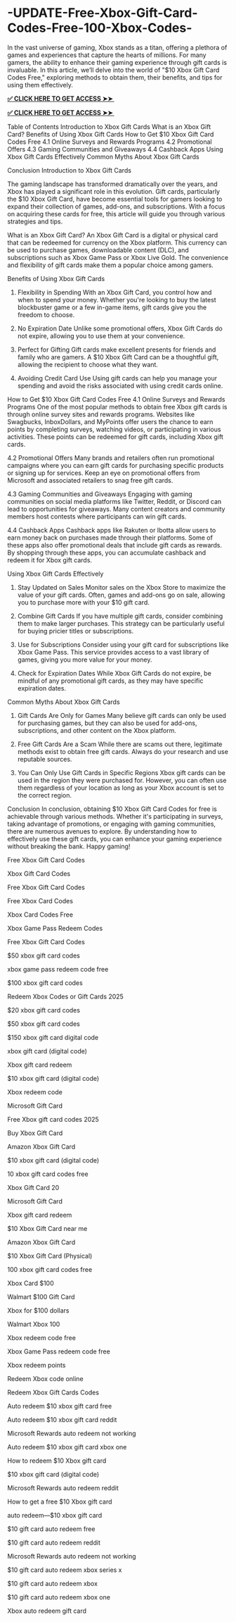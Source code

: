 # -UPDATE-Free-Xbox-Gift-Card-Codes-Free-100-Xbox-Codes-
In the vast universe of gaming, Xbox stands as a titan, offering a plethora of games and experiences that capture the hearts of millions. For many gamers, the ability to enhance their gaming experience through gift cards is invaluable. In this article, we’ll delve into the world of "$10 Xbox Gift Card Codes Free," exploring methods to obtain them, their benefits, and tips for using them effectively.

**[✅ CLICK HERE TO GET ACCESS ➤➤ ​​](https://xnproo.com/giftcards/)**


**[✅ CLICK HERE TO GET ACCESS ➤➤ ​​](https://xnproo.com/giftcards/)**

Table of Contents
Introduction to Xbox Gift Cards
What is an Xbox Gift Card?
Benefits of Using Xbox Gift Cards
How to Get $10 Xbox Gift Card Codes Free
4.1 Online Surveys and Rewards Programs
4.2 Promotional Offers
4.3 Gaming Communities and Giveaways
4.4 Cashback Apps
Using Xbox Gift Cards Effectively
Common Myths About Xbox Gift Cards

Conclusion
Introduction to Xbox Gift Cards

The gaming landscape has transformed dramatically over the years, and Xbox has played a significant role in this evolution. Gift cards, particularly the $10 Xbox Gift Card, have become essential tools for gamers looking to expand their collection of games, add-ons, and subscriptions. With a focus on acquiring these cards for free, this article will guide you through various strategies and tips.

What is an Xbox Gift Card?
An Xbox Gift Card is a digital or physical card that can be redeemed for currency on the Xbox platform. This currency can be used to purchase games, downloadable content (DLC), and subscriptions such as Xbox Game Pass or Xbox Live Gold. The convenience and flexibility of gift cards make them a popular choice among gamers.

Benefits of Using Xbox Gift Cards
1. Flexibility in Spending
With an Xbox Gift Card, you control how and when to spend your money. Whether you're looking to buy the latest blockbuster game or a few in-game items, gift cards give you the freedom to choose.

2. No Expiration Date
Unlike some promotional offers, Xbox Gift Cards do not expire, allowing you to use them at your convenience.

3. Perfect for Gifting
Gift cards make excellent presents for friends and family who are gamers. A $10 Xbox Gift Card can be a thoughtful gift, allowing the recipient to choose what they want.

4. Avoiding Credit Card Use
Using gift cards can help you manage your spending and avoid the risks associated with using credit cards online.

How to Get $10 Xbox Gift Card Codes Free
4.1 Online Surveys and Rewards Programs
One of the most popular methods to obtain free Xbox gift cards is through online survey sites and rewards programs. Websites like Swagbucks, InboxDollars, and MyPoints offer users the chance to earn points by completing surveys, watching videos, or participating in various activities. These points can be redeemed for gift cards, including Xbox gift cards.

4.2 Promotional Offers
Many brands and retailers often run promotional campaigns where you can earn gift cards for purchasing specific products or signing up for services. Keep an eye on promotional offers from Microsoft and associated retailers to snag free gift cards.

4.3 Gaming Communities and Giveaways
Engaging with gaming communities on social media platforms like Twitter, Reddit, or Discord can lead to opportunities for giveaways. Many content creators and community members host contests where participants can win gift cards.

4.4 Cashback Apps
Cashback apps like Rakuten or Ibotta allow users to earn money back on purchases made through their platforms. Some of these apps also offer promotional deals that include gift cards as rewards. By shopping through these apps, you can accumulate cashback and redeem it for Xbox gift cards.

Using Xbox Gift Cards Effectively
1. Stay Updated on Sales
Monitor sales on the Xbox Store to maximize the value of your gift cards. Often, games and add-ons go on sale, allowing you to purchase more with your $10 gift card.

2. Combine Gift Cards
If you have multiple gift cards, consider combining them to make larger purchases. This strategy can be particularly useful for buying pricier titles or subscriptions.

3. Use for Subscriptions
Consider using your gift card for subscriptions like Xbox Game Pass. This service provides access to a vast library of games, giving you more value for your money.

4. Check for Expiration Dates
While Xbox Gift Cards do not expire, be mindful of any promotional gift cards, as they may have specific expiration dates.

Common Myths About Xbox Gift Cards
1. Gift Cards Are Only for Games
Many believe gift cards can only be used for purchasing games, but they can also be used for add-ons, subscriptions, and other content on the Xbox platform.

2. Free Gift Cards Are a Scam
While there are scams out there, legitimate methods exist to obtain free gift cards. Always do your research and use reputable sources.

3. You Can Only Use Gift Cards in Specific Regions
Xbox gift cards can be used in the region they were purchased for. However, you can often use them regardless of your location as long as your Xbox account is set to the correct region.

Conclusion
In conclusion, obtaining $10 Xbox Gift Card Codes for free is achievable through various methods. Whether it's participating in surveys, taking advantage of promotions, or engaging with gaming communities, there are numerous avenues to explore. By understanding how to effectively use these gift cards, you can enhance your gaming experience without breaking the bank. Happy gaming!

Free Xbox Gift Card Codes

Xbox Gift Card Codes

Free Xbox Gift Card Codes

Free Xbox Card Codes

Xbox Card Codes Free

Xbox Game Pass Redeem Codes

Free Xbox Gift Card Codes

$50 xbox gift card codes

xbox game pass redeem code free

$100 xbox gift card codes

Redeem Xbox Codes or Gift Cards 2025

$20 xbox gift card codes

$50 xbox gift card codes

$150 xbox gift card digital code

xbox gift card (digital code)

Xbox gift card redeem

$10 xbox gift card (digital code)

Xbox redeem code

Microsoft Gift Card

Free Xbox gift card codes 2025

Buy Xbox Gift Card

Amazon Xbox Gift Card

$10 xbox gift card (digital code)

10 xbox gift card codes free

Xbox Gift Card 20

Microsoft Gift Card

Xbox gift card redeem

$10 Xbox Gift Card near me

Amazon Xbox Gift Card

$10 Xbox Gift Card (Physical)

100 xbox gift card codes free

Xbox Card $100

Walmart $100 Gift Card

Xbox for $100 dollars

Walmart Xbox 100

Xbox redeem code free

Xbox Game Pass redeem code free

Xbox redeem points

Redeem Xbox code online

Redeem Xbox Gift Cards Codes

Auto redeem $10 xbox gift card free

Auto redeem $10 xbox gift card reddit

Microsoft Rewards auto redeem not working

Auto redeem $10 xbox gift card xbox one

How to redeem $10 Xbox gift card

$10 xbox gift card (digital code)

Microsoft Rewards auto redeem reddit

How to get a free $10 Xbox gift card

auto redeem—$10 xbox gift card

$10 gift card auto redeem free

$10 gift card auto redeem reddit

Microsoft Rewards auto redeem not working

$10 gift card auto redeem xbox series x

$10 gift card auto redeem xbox

$10 gift card auto redeem xbox one

Xbox auto redeem gift card
